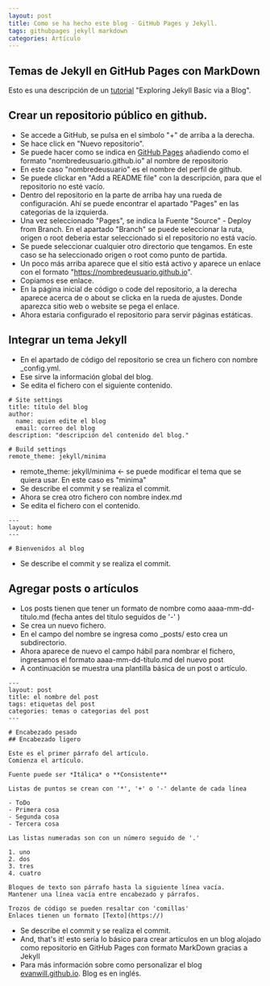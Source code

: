 ```yaml
---
layout: post
title: Como se ha hecho este blog - GitHub Pages y Jekyll.
tags: githubpages jekyll markdown
categories: Artículo
---
```


## Temas de Jekyll en GitHub Pages con MarkDown

Esto es una descripción de un [tutorial](https://evanwill.github.io/go-go-ghpages-b/content/3-blog.html) "Exploring Jekyll Basic via a Blog".

## Crear un repositorio público en github.

- Se accede a GitHub, se pulsa en el símbolo "+" de arriba a la derecha.
- Se hace click en "Nuevo repositorio".
- Se puede hacer como se indica en [GitHub Pages](https://pages.github.com) añadiendo como el formato "nombredeusuario.github.io" al nombre de repositorio 
- En este caso "nombredeusuario" es el nombre del perfil de github.
- Se puede clickar en "Add a README file" con la descripción, para que el repositorio no esté vacío.
- Dentro del repositorio en la parte de arriba hay una rueda de configuración. Ahí se puede encontrar el apartado "Pages" en las categorias de la izquierda.
- Una vez seleccionado "Pages", se indica la Fuente "Source" - Deploy from Branch. En el apartado "Branch" se puede seleccionar la ruta, origen o root debería estar seleccionado si el repositorio no está vacío.
- Se puede seleccionar cualquier otro directorio que tengamos. En este caso se ha seleccionado origen o root como punto de partida.
- Un poco más arriba aparece que el sitio está activo y aparece un enlace con el formato "https://nombredeusuario.github.io".
- Copiamos ese enlace.
- En la página inicial de código o code del repositorio, a la derecha aparece acerca de o about se clicka en la rueda de ajustes. Donde aparezca sitio web o website se pega el enlace.
- Ahora estaria configurado el repositorio para servir páginas estáticas.

## Integrar un tema Jekyll

- En el apartado de código del repositorio se crea un fichero con nombre _config.yml.
- Ese sirve la información global del blog.
- Se edita el fichero con el siguiente contenido.

```
# Site settings
title: título del blog
author:
  name: quien edite el blog
  email: correo del blog
description: "descripción del contenido del blog."

# Build settings
remote_theme: jekyll/minima

```
- remote_theme: jekyll/minima <- se puede modificar el tema que se quiera usar. En este caso es "minima"
- Se describe el commit y se realiza el commit.
- Ahora se crea otro fichero con nombre index.md
- Se edita el fichero con el contenido.

```
---
layout: home
---

# Bienvenidos al blog

```
- Se describe el commit y se realiza el commit.

## Agregar posts o artículos

- Los posts tienen que tener un formato de nombre como aaaa-mm-dd-título.md (fecha antes del título seguidos de '-' )
- Se crea un nuevo fichero.
- En el campo del nombre se ingresa como _posts/ esto crea un subdirectorio.
- Ahora aparece de nuevo el campo hábil para nombrar el fichero, ingresamos el formato aaaa-mm-dd-título.md del nuevo post
- A continuación se muestra una plantilla básica de un post o artículo.

```
---
layout: post
title: el nombre del post
tags: etiquetas del post
categories: temas o categorias del post
---

# Encabezado pesado
## Encabezado ligero

Este es el primer párrafo del artículo.
Comienza el artículo.

Fuente puede ser *Itálica* o **Consistente**

Listas de puntos se crean con '*', '+' o '-' delante de cada línea

- ToDo
- Primera cosa
- Segunda cosa
- Tercera cosa

Las listas numeradas son con un número seguido de '.'

1. uno
2. dos
3. tres
4. cuatro

Bloques de texto son párrafo hasta la siguiente línea vacía.
Mantener una línea vacía entre encabezado y párrafos.

Trozos de código se pueden resaltar con 'comillas'
Enlaces tienen un formato [Texto](https://)

```
- Se describe el commit y se realiza el commit.
- And, that's it! esto sería lo básico para crear artículos en un blog alojado como repositorio en GitHub Pages con formato MarkDown gracias a Jekyll
- Para más información sobre como personalizar el blog [evanwill.github.io](https://evanwill.github.io/go-go-ghpages-b). Blog es en inglés.
